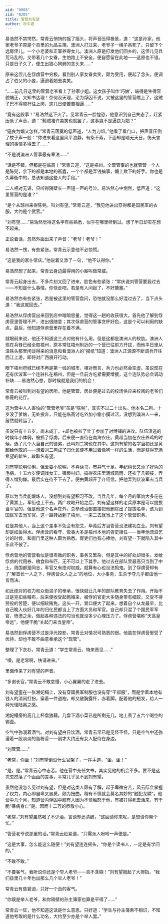 ```yaml
---
aid: "0008"
zid: "0205"
title: 管营刘有望
author: 吹牛者
---
```


易浩然不禁愕然，常青云悄悄的摇了摇头，将声音压得极低，道：“这是孙家，他家老爷子原是个县里的九品主簿。澳洲人打过来，老爷子一绳子吊死了。只留下个远房侄儿，一个小老婆和正室养得女儿。澳洲人原是打发他们回乡的，这侄儿见兵荒马乱的，又带着几个女眷，生怕路上不安全，便自愿留在此地――这原也不错。只是日子久了，便生出狼心狗肺的念头来……”

原来这侄儿在俘虏营中穷极，看到别人家女眷卖笑，颇为受用，便起了念头，便调占了伯父的小妾，逼迫着她去卖笑。

“……前几日这里的管营老爷看上了孙家小姐。这女孩子叫作‘巧娘’，端得是生得容貌端正，又知书达理！奈何没天理，沦为俘囚不说，又被这里的管营瞧上了，这贼子巴不得顺杆往上爬，这几日便苦苦相逼……”

“竟有这般事！”易浩然这下火了。见常青云一脸惶恐，他意识到自己失态了，赶紧压低了声音，道：“髡贼准许卖笑也就罢了，这事岂不是逼良为娼？”

“逼良为娼又怎样，”常青云落寞的低声道，“人为刀俎。”他看了看门口，把声音压倒了蚊子声一般：“你进来看这里风平浪静，有条不紊，下面却是暗无天日，伤天害理的事情多得去了……”

“不是说澳洲人管事最有章法……”

“话是不错，但那是在临高！”常青云道，“这是梧州。全营管事的也就管营一个人是陈髡，余下的都是本地的衙蠹，一个个都是弄钱搞事，媚上欺下的好手。你也是久幕衙中的，总该知道这些人的手段。”

二人相对无语，只听得隔壁长一声短一声的号泣。易浩然心中恻然，低声道：“这里管营的是谁？”

“是个从琼州来得陈髡。叫刘有望。”常青云道，“我见他进出穿得都是国民军的衣服，大约是个武官。”

“刘有望……”易浩然觉得这名字有些熟悉，似乎在哪里听到过。想了半日却实在想不起来。

正说着话，忽然外面出来了声音：“老爷！老爷！”

易浩然一愣，有些紧张。常青云示意他不必惊慌。

“这是我的家仆常庆。”他说着又添了一句，“他不认得你。”

易浩然想了起来，常青云身边最得用的小厮叫做常威。

常青云起身出去，不多片刻又回了进来，脸色有些紧张：“常庆说刘管营要我过去――不知是什么事情。你快走吧。若是有人问起了，不好搪塞。”

易浩然亦有些紧张，若是被这里的管营盘问，恐怕就没那么好混过去了，当下点头道：“我这就回去。”

易浩然从俘虏营出来回到店中暗暗思量，觉得这一趟的收获很大。首先他了解到俘虏营里管理不严，进出很随意；其次俘虏营的管事贪杯好色，这是个可以利用的缺点。最后，他知道俘虏营里存在着不满。

就眼前来说，他还不知道这三点对他有什么用，但是这都是澳洲人的软肋。澳洲人现在兵锋已经全取梧州，原本常驻梧州附近的一个营已往前方开拔，而他平日里从温铁头那里闲谈得来的消息和看澳洲人的“报纸”知道：澳洲人正源源不断调兵开往西江上游，即将对广西展开行动。

眼下梧州府城已经不再是第一线的城市，相对而言，兵力也必然会空虚。虽说现在还有伏波军一个连驻扎在梧州，但是一旦前方吃紧需要增援，这个连队势必会调动补缺……易浩然心想，那时候就是我们的机会！

常青云被叫到刘有望的居所。他是管营，居处便是过去的校场供应来校阅的老爷们修葺的花厅。

这为营中人人害怕的“管营老爷”虽是“陈髡”，其实不过二十出头。他本名二狗。十岁没了爹娘，无处投奔，只能在临高讨吃外加小偷小摸过活，没想到澳洲人一来，居然就转运了。

虽说只有十五岁，尚未成丁，+却也被拉了壮丁参加了对博铺的进攻。队伍溃逃的时候年小体弱，被抓了俘虏。后来便一直待在南海农庄。黄超当初在农庄养鸡的时候，选了几个人当自己的徒弟，还叫刘二狗也在其中。这刘有望的名字当初还是黄超给他取的――想着刘二狗成了归化民便不用过着像狗一样的生活，而是获得充满希望的新生，故取名有望。

刘有望聪明伶俐，但爱耍小聪明，不喜读书，市井气十足。年纪稍长又添了好色的毛病。十五六岁便调戏女工，猥亵村妇，搞得农庄里满城风雨，还挨了几顿揍，弄得人憎狗嫌。最后实在待不下去了。便由黄超开了介绍信，把他弄到伏波军去当兵了。

原以为当兵能煅炼人，没想到刘有望积习不改，当兵几年，每个月的军饷大多花在了黄票上，军衔也上不去。两广攻略开始之后，刘有望这样的老兵原本是可以提拔当军官的，但是他这个名声在外，总参政治部直接把他删除出了提拔名单，该为到国民军去当军官。这一路转战到了梧州，一来二去就当上了这个管营职务。

若是其他人，当上这个差事不免会有怨艾，毕竟后方当管营没法建功立业。刘有望却是如鱼得水。俘虏营的看守、管事大多是梧州本地的胥吏担任――当年他流浪乞讨的时候，和衙门里这种人颇为熟悉。胥吏们也有心捧他，刘有望一下就陷入其中乐此不彼了。

俘虏营地的管营看似是很卑微的职务，事务又繁杂，但是其中的好处却很多。发给俘虏的代用券、粮食和布匹，无不可以上下其手。他过去在部队里最高只当到了中士，周围都是同志，军官又有绝对权威。就算有心也没法捣鬼。到了俘虏营却有了“解首长一人之下，俘虏营众人之上”的地位，大小事务，生杀予夺几乎都由他一言而决。

如此绝对的权力和众衙混子的奉承，很快就让几年的部队教育失去了作用。开始不过是克扣些粮布，后来便收受起贿赂来，被俘的官吏大多随身带有细软，又受不得劳役的苦楚，便以细软贿免。这头一开，胃口便大了起来。想着自个从龙最早，比自己晚入伙好几年的归化民都当上了方面大员和军官。自己却只混了个国民军军官，愤懑之余，做起各种违法的勾当也就没多少心理压力了。俘虏营堪称“天高皇帝远”，他便干脆“关起门来当皇帝”。

易浩然到俘虏营不过是浮光掠影，常青云对情况可熟悉的很。他虽在俘虏营里受了优待，却也不敢不曲意奉承这个“现管”。

整理了下衣衫，常青云道：“学生常青云，特来晋见……”

“噢，是老常啊，快请进来。”

里面传来了刘有望的声音。

“多谢长官。”常青云不敢怠慢，小心翼翼的走了进去。

刘有望歪在一张湘妃榻上，没有穿国民军制服也没有穿“干部服”，而是学着本地有钱人的消闲打扮，穿着一件道袍，却又敞胸露怀，赤着脚。配着他的短发，给人一种光怪陆离之感。

湘妃榻旁的高几上杯盘狼藉。几盘下酒小菜已是所剩无几，地上丢了五六个喝空的锡壶。

空气中弥漫着酒气。对刘有望白日饮酒，常青云早已是见怪不怪，只是空气中还弥漫着一股淡淡的脂粉香――刚才大约还有女人配侍在身边。

“刘管营……”

“老常，你坐！”刘有望倒没什么官架子，一挥手道，“坐，坐！”

“是，是。”常青云心中忐忑。他在营中充任文书，其实见他的机会不多。要不是这次忽然落了个画画的差事，平常几乎见不到刘有望。

虽然他没怎么见过刘有望，但是对这类人颇有了解，起于卑微穷苦，风云际会掌握了权力，内心即自卑又暴戾，颇为扭曲。稍有不慎就会莫名其妙的“触犯龙鳞”。他营中几个月，知道营内俘囚中颇有人因为不慎触怒于他，有被打得死去活来，有干脆“暴病身亡”是。因而十二万的恭敬小心。

“老常，”刘有望虽然喝了不少酒，言谈却还清醒，“这回请你来呢，是想请你帮个忙。”

“管营老爷说那里的话。”常青云赶紧道，“只需派人吩咐一声便是。”

“这是大事，怎么能这么随便！”刘有望连连摇头，“你是个读书人，一定是有学问的。”

“不敢不敢。”

“不要客气，我听说你还是个举人老爷――真不含糊！”刘有望翘起了大拇指，“我们县里几十年也出那么几个举人老爷！”

常青云有些窘迫，只好一个劲的客气。

“你既是举人老爷，和你隔壁的孙主簿家也算是平得了……”

常青云一怔，他不知道这话是什么意思。只好道：“学生与孙主簿素不相识，不知道他考取的是什么功名，大约至少亦是个举人罢。”
